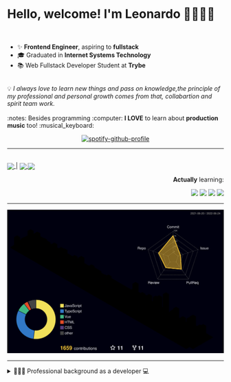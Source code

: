 # Hello, welcome! I'm Leonardo 🌈👨🏽‍💻
<p align="right">
<img src="https://upload.wikimedia.org/wikipedia/en/thumb/0/05/Flag_of_Brazil.svg/1200px-Flag_of_Brazil.svg.png" width=20 height=15 / >
<img src="https://upload.wikimedia.org/wikipedia/commons/2/2b/Bandeira_do_estado_de_S%C3%A3o_Paulo.svg" width=20 height=15 / >
</p>

- ✨ <b>Frontend Engineer</b>, aspiring to <b>fullstack</b>
- 🎓 Graduated in <b>Internet Systems Technology</b>
- 📚 Web Fullstack Developer Student at <b>Trybe</b>
<br>
💡 <i>I always love to learn new things and pass on knowledge,the principle of my professional and personal growth comes from that, collabartion and spirit team work.</i>
<br><br>
:notes: Besides programming :computer:
<b>I LOVE</b> to learn about <b>production music</b> too! :musical_keyboard:

<div align=center>
    
 [![spotify-github-profile](https://spotify-github-profile.vercel.app/api/view?uid=lcds90&cover_image=true&theme=novatorem&bar_color=ac61d2&bar_color_cover=false)](https://spotify-github-profile.vercel.app/api/view?uid=lcds90&redirect=true)
    
</div>

* * *

<br />
    
<div align="left">

<a href="https://lcds.vercel.app/">
   <img align="center" src="https://img.shields.io/badge/Access-Portfolio-purple"/>
</a> |
<a href="https://www.linkedin.com/in/lcds90/">
  <img align="center" src="https://img.shields.io/static/v1?logo=linkedin&label=linkedin&message=lcds90&color=blue&style=for-the-badge"/>
</a>
<a href="mailto:lcds90@gmail.com">
  <img align="center" src="https://img.shields.io/static/v1?&logo=gmail&label=Send&message=Email&color=red&style=for-the-badge" />
</a>   
 
</div>

<div align="right"> 
       
**Actually** learning:
 
<img src="https://badges.aleen42.com/src/vue.svg">
<img src="https://badges.aleen42.com/src/typescript.svg">
<img src="https://badges.aleen42.com/src/node.svg">
<img src="https://badges.aleen42.com/src/jest_1.svg">
</div>

* * *

![](./profile-3d-contrib/profile-night-rainbow.svg)


* * *
       
<details>
       
<summary>👨🏽‍💻 Professional background as a developer 💻</summary>
    
  <div align="justify">


<div align="center">
<a href="https://wakatime.com/@lcds90">
  <img align="center" src="https://github-readme-stats.vercel.app/api/top-langs/?username=lcds90&langs_count=10&theme=gruvbox&layout=compact&include_all_commits=true" width="400px"/>
</a>
<a href="https://wakatime.com/@lcds90">
  <img align="center" width="400px" src="https://github-readme-stats.vercel.app/api/wakatime?username=lcds90&theme=gruvbox&layout=compact"/>
</a>
</div>

<br/>

<div align="center">
    
<a href="https://wakatime.com/@lcds90">
  <img align="center" width="400px" src="https://github-readme-stats.vercel.app/api?username=lcds90&count_private=true&theme=gruvbox"/>
</a>
<!-- <img align="center" width="300px" src="https://github-profile-trophy.vercel.app/?username=lcds90&row=2&column=3&theme=gruvbox"/> -->

<img align="center" width="400px" src="https://github-readme-streak-stats.herokuapp.com/?user=lcds90&theme=dark"/>

</div>

<br />
              
<!--START_SECTION:waka-->
![Code Time](http://img.shields.io/badge/Code%20Time-1%2C712%20hrs%2041%20mins-blue)

![Profile Views](http://img.shields.io/badge/Profile%20Views-1-blue)

![Lines of code](https://img.shields.io/badge/From%20Hello%20World%20I%27ve%20Written-1%20Million%20lines%20of%20code-blue)

**🐱 My GitHub Data** 

> 🏆 929 Contributions in the Year 2022
 > 
> 📦 650.3 kB Used in GitHub's Storage 
 > 
> 🚫 Not Opted to Hire
 > 
> 📜 76 Public Repositories 
 > 
> 🔑 61 Private Repositories  
 > 
**I'm a Night 🦉** 

```text
🌞 Morning    172 commits    ████░░░░░░░░░░░░░░░░░░░░░   16.93% 
🌆 Daytime    249 commits    ██████░░░░░░░░░░░░░░░░░░░   24.51% 
🌃 Evening    367 commits    █████████░░░░░░░░░░░░░░░░   36.12% 
🌙 Night      228 commits    █████░░░░░░░░░░░░░░░░░░░░   22.44%

```
📅 **I'm Most Productive on Sunday** 

```text
Monday       132 commits    ███░░░░░░░░░░░░░░░░░░░░░░   12.99% 
Tuesday      146 commits    ███░░░░░░░░░░░░░░░░░░░░░░   14.37% 
Wednesday    84 commits     ██░░░░░░░░░░░░░░░░░░░░░░░   8.27% 
Thursday     95 commits     ██░░░░░░░░░░░░░░░░░░░░░░░   9.35% 
Friday       113 commits    ██░░░░░░░░░░░░░░░░░░░░░░░   11.12% 
Saturday     187 commits    ████░░░░░░░░░░░░░░░░░░░░░   18.41% 
Sunday       259 commits    ██████░░░░░░░░░░░░░░░░░░░   25.49%

```


📊 **This Week I Spent My Time On** 

```text
⌚︎ Time Zone: America/Sao_Paulo

💬 Programming Languages: 
Vue.js                   4 hrs 18 mins       ████████████░░░░░░░░░░░░░   48.32% 
TypeScript               3 hrs 35 mins       ██████████░░░░░░░░░░░░░░░   40.15% 
JavaScript               44 mins             ██░░░░░░░░░░░░░░░░░░░░░░░   8.32% 
JSON                     13 mins             ░░░░░░░░░░░░░░░░░░░░░░░░░   2.53% 
Markdown                 3 mins              ░░░░░░░░░░░░░░░░░░░░░░░░░   0.69%

🔥 Editors: 
VS Code                  8 hrs 55 mins       █████████████████████████   100.0%

💻 Operating System: 
Linux                    8 hrs 55 mins       █████████████████████████   100.0%

```

**I Mostly Code in JavaScript** 

```text
JavaScript               48 repos            █████████████░░░░░░░░░░░░   52.17% 
TypeScript               23 repos            ██████░░░░░░░░░░░░░░░░░░░   25.0% 
Vue                      8 repos             ██░░░░░░░░░░░░░░░░░░░░░░░   8.7% 
HTML                     6 repos             █░░░░░░░░░░░░░░░░░░░░░░░░   6.52% 
C#                       3 repos             ░░░░░░░░░░░░░░░░░░░░░░░░░   3.26%

```


**Timeline**

![Chart not found](https://raw.githubusercontent.com/lcds90/lcds90/main/charts/bar_graph.png) 


 Last Updated on 24/06/2022 18:56:42 UTC
<!--END_SECTION:waka-->
              
              
   </div>
</details>

